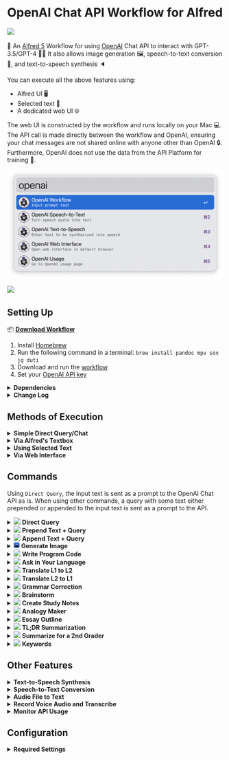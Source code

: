 # OpenAI Chat API Workflow for Alfred

<img src='./icons/openai.png' style='height:120px;'/>

🎩 An [Alfred 5](https://www.alfredapp.com/) Workflow for using [OpenAI](https://beta.openai.com/) Chat API to interact with GPT-3.5/GPT-4 🤖💬 It also allows image generation 🖼️, speech-to-text conversion 🎤, and text-to-speech synthesis 🔈

You can execute all the above features using:

- Alfred UI 🖥️
- Selected text 📝
- A dedicated web UI 🌐

The web UI is constructed by the workflow and runs locally on your Mac 💻. The API call is made directly between the workflow and OpenAI, ensuring your chat messages are not shared online with anyone other than OpenAI 🔒. Furthermore, OpenAI does not use the data from the API Platform for training 🚫.

<img src='./docs/img/OpenAI-Alfred-Workflow.png' style='width:600px;'/>

<kbd><img src='./docs/img/openai-chat-api-workflow.gif' style='width:600px;'/></kbd>

## Setting Up

📦 [**Download Workflow**](https://github.com/yohasebe/openai-chat-api-workflow/raw/main/openai-chat-api.alfredworkflow)

1. Install [Homebrew](https://brew.sh/)
2. Run the following command in a terminal: `brew install pandoc mpv sox jq duti`
3. Download and run the [workflow](https://github.com/yohasebe/openai-chat-api-workflow/raw/main/openai-chat-api.alfredworkflow)
4. Set your [OpenAI API key](https://platform.openai.com/account/api-keys)

<details>
<summary><b>Dependencies</b></summary>

- Alfred 5 [Powerpack](https://www.alfredapp.com/shop/)
- OpenAI [API key](https://platform.openai.com/account/api-keys)
- [Pandoc](https://pandoc.org/): to convert Markdown to HTML
- [MPV](https://mpv.io/): to play text-to-speech audio stream
- [Sox](https://sox.sourceforge.net/sox.html): to record voice input
- [jq](https://jqlang.github.io/jq/): to handle chat history in JSON
- [duti](https://github.com/moretension/duti): to use Google Chrome or Microsoft Edge to open web interface

To start using this workflow, you must set the environment variable `apikey`, which you can get by creating a new [OpenAI account](https://platform.openai.com/account/api-keys). See also the [Configuration](#configuration) section below.

You will also need to install the `pandoc` and `sox` programs. Pandoc will allow this workflow to convert the Markdown response from OpenAI to HTML and display the result in your default web browser with syntax highlighting enabled (especially useful when using this workflow to generate program code). Sox will allow you to record voice audio to convert to text using Whisper speech-to-text API.

Installing dependencies (`pandoc`, `mpv`, `sox`, `jq`, and `duti`) is just a few clicks once this workflow has been included in the [Alfred Gallery](https://alfred.app/). For now, install these programs using [homebrew](https://brew.sh/). Once homebrew is installed, run the following command.

```shell
  brew install pandoc mpv sox jq duti
```
</details>

<details>
<summary><b>Change Log</b></summary>

Recent Change Log

- 2.8.6: Added option to hide speech buttons
- 2.8.5: Improved support for Safari
- 2.8.3: Loopback address for web UI can be chosen from `127.0.0.1` or `localhost`
- 2.8.0: Web UI hosted by a server running within workflow
    - Several usability improvements
    - Bug fixes in the automatic speech-to-speech feature
- 2.7.2: Improved streaming TTS playback
    - Requires `brew install mpv`
    - Works on Chrome, Edge, and Safari
    - "Set Voice" button added
    - "Auto Play" button added

[Complete Change Log](https://github.com/yohasebe/openai-chat-api-workflow/blob/main/CHANGELOG.md)
</details>

</details>

## Methods of Execution

<details>
<summary><b>Simple Direct Query/Chat</b></summary>

To quickly chat with GPT:

- Method 1: Type keyword `gpt` → space/tab → input query text (e.g. "**gpt** what is a large language model?")
- Method 2: set up a custom hotkey to `OpenAI Direct Query`

<img src='./docs/img/direct-query.png' style='width:600px;'/>
</details>

<details>
<summary><b>Via Alfred's Textbox</b></summary>

You can enter a query text directly into Alfred textbox:

- Method 1: Alfred textbox → keyword (`openai`) → space/tab → input query text → select a command (see below)
- Method 2: Alfred textbox → input query text → select fallback search (`OpenAI Query`)

</details>

<details>
<summary><b>Using Selected Text</b></summary>

You can select any text on your Mac and send it to the workflow:

- Method 1: select text → universal action hotkey → select `OpenAI Query`
- Method 2: set up a custom hotkey to `Send selected text to OpenAI`

</details>

<details>
<summary><b>Via Web Interface</b></summary>

You can open a web interface

- Method 1: Alfred textbox → keyword (`openai-webui`)
- Method 2: set up a custom hotkey to `Open web interface`

**Using the Default Browser**

If your default browser is set to one of the following and the duti command is installed on your system, the web interface will automatically open in your chosen browser. If not, Safari will be used as the default.

- Google Chrome (Stable, Beta, Dev, etc.)
- Microsoft Edge (Stable, Beta, Dev, etc.)

**Web UI Modes**

Switch modes (`light`/`dark`/`auto`) with `Web UI Mode` selector in the settings.

<kbd><img width="600" src="./docs/img/web-interface.png"></kbd>

<kbd><img width="600" src="./docs/img/web-interface-dark.png"></kbd>

</details>

## Commands

Using `Direct Query`, the input text is sent as a prompt to the OpenAI Chat API as is. When using other commands, a query with some text either prepended or appended to the input text is sent as a prompt to the API.

<details>
<summary><span><img src='./icons/patch-question.png' style='height:1em;'/></span> <b>Direct Query</b></summary>

The input text is directly sent as a prompt to the OpenAI Chat API.

<kbd><img src='./docs/img/direct-query.gif' style='width:600px;'/></kbd>
</details>

<details>
<summary><span><img src='./icons/arrow-bar-down.png' style='height:1em;'/></span> <b>Prepend Text + Query</b></summary>

After the initial text is entered, the user is prompted for additional text. The additional text is added *before* the initial text, and the resulting text is used as the query.

<kbd><img src='./docs/img/prepend.gif' style='width:600px;'/></kbd>

</details>

<details>
<summary><span><img src='./icons/arrow-bar-up.png' style='height:1em;'/></span> <b>Append Text + Query</b></summary>

After the initial text is entered, the user is prompted for additional text. The additional text is added *after* the initial text and the resulting text is used as the query.

</details>

<details>
<summary><span><img src='./icons/picture.png' style='height:1em;'/></span> <b>Generate Image</b></summary>

The DALL-E API (`dall-e-3` or `dall-e-2`) is used to generate images according to the prompts entered. In general, the more detailed the prompt, the closer the content and quality of the output image will be to what is desired.

> Rugby players are playing in a match using a watermelon as a ball

<kbd><img width="600" src="./docs/img/image-examples.png"></kbd>

</details>

<details>
<summary><span><img src='./icons/code-square.png' style='height:1em;'/></span> <b>Write Program Code</b></summary>

GPT generates program code and example output according to the text entered. You can specify the purpose of the program, its function, the language and technology to be used, etc.

**Example Input**

> Create a command line program that takes an English sentence and returns syntactically parsed output. Provide program code in Python and example usage.

**Example Output**

<kbd><img width="600" src="./docs/img/code.png"></kbd>

</details>

<details>
<summary><span><img src='./icons/quora.png' style='height:1em;'/></span> <b>Ask in Your Language</b></summary>

You can ask questions in the language set to the variable `first_language`.

**Note**: If the value of `first_language` is not `English` (e.g. `Japanese`), the query may result in a more or less inaccurate response.

</details>

<details>
<summary><span><img src='./icons/translate.png' style='height:1em;'/></span> <b>Translate L1 to L2</b></summary>

GPT translates text in the language specified in the variable `first_language` to the language specified in the `second_language`.

</details>

<details>
<summary><span><img src='./icons/translate.png' style='height:1em;'/></span> <b>Translate L2 to L1</b></summary>

GPT translates text in the language specified in the variable `second_language` to the language specified in the variable `first_language`.

</details>

<details>
<summary><span><img src='./icons/pencil.png' style='height:1em;'/></span> <b>Grammar Correction</b></summary>

GPT corrects sentences that may contain grammatical errors. See OpenAI's [description](https://beta.openai.com/examples/default-grammar).

</details>

</details>

<details>
<summary><span><img src='./icons/lightbulb.png' style='height:1em;'/></span> <b>Brainstorm</b></summary>

GPT assists you in brainstorming innovative ideas based on any given text.

</details>

<details>
<summary><span><img src='./icons/book.png' style='height:1em;'/></span> <b>Create Study Notes</b></summary>

GPT provides study notes of a given topic. See OpenAI's [description](https://beta.openai.com/examples/default-study-notes) for this example.

</details>

<details>
<summary><span><img src='./icons/arrow-left-right.png' style='height:1em;'/></span> <b>Analogy Maker</b></summary>

GPT creates analogies. See OpenAI's [description](https://beta.openai.com/examples/default-analogy-maker) for this example.

</details>

<details>
<summary><span><span><img src='./icons/list-ul.png' style='height:1em;'/></span> <b>Essay Outline</b></summary>

GPT generates an outline for a research topic. See OpenAI's [description](https://beta.openai.com/examples/default-essay-outline) for this example.

</details>

<details>
<summary><span><img src='./icons/chat-left-quote.png' style='height:1em;'/></span> <b>TL;DR Summarization</b></summary>

GPT summarizes a given text. See OpenAI's [description](https://beta.openai.com/examples/default-tldr-summary) for this example.

</details>

<details>
<summary><span><img src='./icons/emoji-smile.png' style='height:1em;'/></span> <b>Summarize for a 2nd Grader</b></summary>

GPT translates complex text into more straightforward concepts. See OpenAI's [description](https://beta.openai.com/examples/default-summarize) for this example.

</details>

<details>
<summary><span><img src='./icons/key.png' style='height:1em;'/></span> <b>Keywords</b></summary>

GPT extracts keywords from a block of text. See OpenAI's [description](https://beta.openai.com/examples/default-keywords) for this example.

</details>

## Other Features

<details>
<summary><b>Text-to-Speech Synthesis</b></summary>

Text entered or response text from GPT can be read out in a natural voice using OpenAI's text-to-speech API.

- Method 1: Press `Play TTS` button on the web UI
- Method 2: select text → universal action hotkey → select `OpenAI Text-to-Speech`

</details>

<details>
<summary><b>Speech-to-Text Conversion</b></summary>

The Whisper API can convert speech into text in a variety of languages. Please refer to the [Whisper API FAQ](https://help.openai.com/en/articles/7031512-whisper-api-faq) for available languages and other limitations.

- Method 1: Press `Voice Input` button on the web UI
- Method 2: Alfred textbox → keyword (`openai-speech`)

</details>

<details>
<summary><b>Audio File to Text</b></summary>

You can select an audio file in `mp3`, `mp4`, `flac`, `webm`, `wav`, or `m4a` format (under 25MB) and send it to the workflow:

Select the file → universal actioin hotkey select → `OpenAI Speech-to-Text`

</details>

<details>
<summary><b>Record Voice Audio and Transcribe</b></summary>

You can record voice audio and send it to the Workflow for transcription using the Whisper API. The recording must be no longer than 30 minutes and will automatically stop after this time. Recording time is limited to 30 minutes and stops automatically after this limit.

<kbd><img width="600" alt="transcript-srt" src="./docs/img/speech-to-text.png"></kbd>

- Alfred textbox → keyword (`openai-speech`) → Terminal window opens and recording starts
- Speak to internal or external microphone → Press Enter to finish recording
- Choose processes to apply to the recorded audio

  - transcribe (+ delete recording)
  - transcribe (+ save recording to desktop)
  - transcribe and query (+ delete recording)
  - transcribe and query (+ save recording to desktop)
  - exit (+ delete recording)
  - exit (+ save recording to desktop)

You can choose the format of the transribed text from `text`, `srt` or `vtt` in the workflow's settings. Below are examples in the `text` and `srt` formats:

<kbd><img width="600" alt="transcript-srt" src="./docs/img/transcript-text.png"></kbd>

<kbd><img width="600" alt="transcript-srt" src="./docs/img/transcript-srt.png"></kbd>

</details>

<details>
<summary><b>Monitor API Usage</b></summary>

To review your token usage for the current billing cycle on the OpenAI Usage Page, type the keyword `openai-usage`. For more details on billing, visit OpenAI's [Billing Overview](https://platform.openai.com/account/billing/overview).
</details>

## Configuration

<details>
<summary><b>Required Settings</b></summary>

- **OpenAI API Key**: Set your secret API key for OpenAI. Sign up for OpenAI and get your API key at [https://platform.openai.com/account/api-keys/](https://platform.openai.com/account/api-keys).

- **Base URL**: The base URL of the OpenAI Chat API. (default: `https://api.openai.com/v1`)

<details>
<summary><b>Web UI Parameters</b></summary>

- **Loopback Address**: Either `localhost`` or `127.0.0.1`` can be used as the loopback address of the UI server. If the web UI does not work as expected, try the other. (default: `localhost`)

- **Stream Output**: Show results in the default web browser. If unchecked, Alfred's "Large Type" feature is used to display the result. (default: `enabled`)

- **Hide Speech Buttons**: When enabled, the buttons for TTS playback and voice input are hidden on the web UI.

</details>

<details>
<summary><b>Chat Parameters</b></summary>

- **Model**: OpenAI's chat [model](https://beta.openai.com/docs/api-reference/models) used for the workflow (default: `gpt-3.5-turbo`). Here are the models currently available:

  - `gpt-3.5-turbo-1106`
  - `gpt-3.5-turbo`
  - `gpt-3.5-turbo-16k`
  - `gpt-4-1106-preview`
  - `gpt-4`

- **Max Tokens**: See OpenAI's [documentation](https://beta.openai.com/docs/api-reference/chats/create#chats/create-max_tokens). (default: `2048`)
- **Temperature**: See OpenAI's [documentation](https://beta.openai.com/docs/api-reference/chats/create#chats/create-temperature). (default: `0.3`)
- **Top P**: See OpenAI's [documentation](https://beta.openai.com/docs/api-reference/chats/create#chats/create-top_p). (default: `1.0`)
- **Frequency Penalty**: See OpenAI's [documentation](https://beta.openai.com/docs/api-reference/chats/create#chats/create-frequency_penalty). (default: `0.0`)
- **Presence Penalty**: See OpenAI's [documentation](https://beta.openai.com/docs/api-reference/chats/create#chats/create-presence_penalty). (default: `0.0`)
- **Memory Span**: Set the number of past utterances sent to the API as a context. Setting 4 to this parameter means 2  conversation turns (user + assistant) will be sent as a context for a new query. The larger the value, more tokens will be consumed. (default: `4`)
- **Add Emoji**: If enabled, the response text from GPT will contain emoji characters appropriate for the content. This is realized by adding the following sentence at the end of the system content. (default: `enabled`)

  > Add emojis that are appropriate to the content of the response.
</details>

<details>
<summary><b>Image Generation Parameters</b></summary>

- **Image Generation Model**: `dall-e-3` and `dall-e-2` are available. (default `dall-e-3`)
- **Image Size** (`for dall-e-3`): Set the size of images to generate from `1024x1024`, `1024x1792`, `1792x1024`. (default: `1024x1024`)
- **Quality** (`for dall-e-3`): Choose the quality of image from `standard` and `hd`. (default: `standard`)
- **Style** (`for dall-e-3`): Choose the style of image from `vivid` and `natural`. (default: `vivid`)
- **Number of Images** (for `dall-e-2`) : Set the number of images to generate in image generation mode from `1` to `10`. (default: `1`)
- **Image Size** (for `dall-e-2`): Set the size of images to generate from `256x256`, `512x512`, `1024x1024`. (default: `256x256`)
</details>

<details>
<summary><b>Text-to-Speech Parameters</b></summary>

- **Text-to-Speech Model**: One of the available TTS models: `tts-1` or `tts-1-hd`. (default: `tts-1`)
- **Text-to-Speech Voice**: The voice to use when generating the audio. Supported voices are: `alloy`, `echo`, `fable`, `onyx`, `nova`, and `shimmer`. (default: `alloy`)
- **Text-to-Speech Speed**: The speed of the generated audio. Select a value from 0.25 to 4.0. (default: `1.0`)

</details>

<details>
<summary><b>Speech-to-Text Parameters</b></summary>

- **Transcription Format**: Set the format of the text transcribed from the microphone input or audio files from `text`, `srt`, or `vtt`. (default: `text`)
- **Processes after Recording** Set the default choice of what processes follow after audio recording finishes (default: `transcribe [+ delete recording]`).

  - Transcribe [+ delete recording]
  - Transcribe [+ save recording to desktop]
  - Transcribe and query [+ delete recording]
  - Transcribe and query [+ save recording desktop]

- **Audio to English**: When enabled, Whisper API will transcribe the input audio and output text translated into English. (default: `disabled`)

</details>

<details>
<summary><b>Optional Settings</b></summary>

- **Your First Language**: Set your first language. This language is used when using GPT for translation. (default: `English`)
- **Your Second Language**: Set your second language. This language is used when using GPT for translation.(default: `Japanese`)
- **Max Characters**: Maximum number of characters that can be included in a query (default: `20000`).
- **Timeout**: The number of seconds (default: `10`) to wait before opening the socket and connecting to the API. If the connection fails, reconnection (up to 20 times) will be attempted after 1 second.
- **Sound**: If checked, a notification sound will play when the response is returned. (default: `disabled`)
- **Save File Path**: If set, the results will be saved in the specified path as a markdown file. (default: `not set`)
- **Text to Speech**: If enabled, the results will be read aloud using the system's default text-to-speech language and voice. (default: `disabled`)
- **Custom CSS**: You can specify CSS for the query results HTML. (default: `not set`)
- **Web UI Mode**: Set your preferred UI mode (`light`/`dark`/`auto`). (default: `auto`)
- **System Content**: Text to sent with every query sent to API as a general information about the specification of the chat. The default value is as follows:

  > You are a friendly but professional consultant who answers various questions, make decent suggestions, and give helpful advice in response to a prompt from the user. Your response must be consise, suggestive, and accurate.

</details>

## Author

Yoichiro Hasebe (<yohasebe@gmail.com>)

## License

The MIT License

## Disclaimer

The author assumes no responsibility for any potential damages arising from the use of this software.
